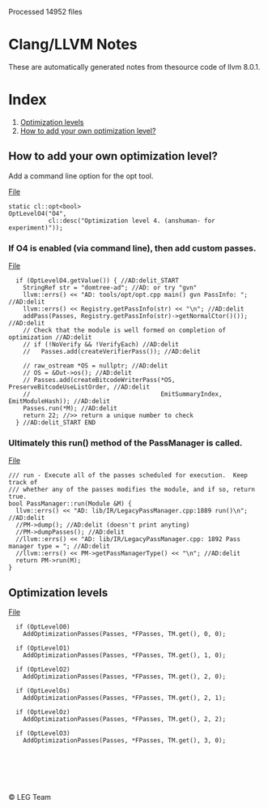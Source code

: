 
Processed 14952 files
# Clang/LLVM Notes
These are automatically generated notes from thesource code of llvm 8.0.1.

# Index

1. [ Optimization levels](#DUMMY)
1. [How to add your own optimization level?](#ADDOPT)

<a name='ADDOPT'></a>
## How to add your own optimization level?
Add a command line option for the opt tool.

[File](file:///home/codeman/.itsoflife/mydata/local/packages-live/llvm-clang8.0.1/llvm/tools/opt/opt.cpp)

    static cl::opt<bool>
    OptLevelO4("O4",
               cl::desc("Optimization level 4. (anshuman- for experiment)"));
### If O4 is enabled (via command line), then add custom passes.


[File](file:///home/codeman/.itsoflife/mydata/local/packages-live/llvm-clang8.0.1/llvm/tools/opt/opt.cpp)

      if (OptLevelO4.getValue()) { //AD:delit_START
        StringRef str = "domtree-ad"; //AD: or try "gvn"
        llvm::errs() << "AD: tools/opt/opt.cpp main() gvn PassInfo: "; //AD:delit
        llvm::errs() << Registry.getPassInfo(str) << "\n"; //AD:delit
        addPass(Passes, Registry.getPassInfo(str)->getNormalCtor()()); //AD:delit
        // Check that the module is well formed on completion of optimization //AD:delit
        // if (!NoVerify && !VerifyEach) //AD:delit
        //   Passes.add(createVerifierPass()); //AD:delit
    
        // raw_ostream *OS = nullptr; //AD:delit
        // OS = &Out->os(); //AD:delit
        // Passes.add(createBitcodeWriterPass(*OS, PreserveBitcodeUseListOrder, //AD:delit
        //                                    EmitSummaryIndex, EmitModuleHash)); //AD:delit
        Passes.run(*M); //AD:delit
        return 22; //>> return a unique number to check
      } //AD:delit_START END
### Ultimately this run() method of the PassManager is called.


[File](file:///home/codeman/.itsoflife/mydata/local/packages-live/llvm-clang8.0.1/llvm/lib/IR/LegacyPassManager.cpp)

    /// run - Execute all of the passes scheduled for execution.  Keep track of
    /// whether any of the passes modifies the module, and if so, return true.
    bool PassManager::run(Module &M) {
      llvm::errs() << "AD: lib/IR/LegacyPassManager.cpp:1889 run()\n"; //AD:delit
      //PM->dump(); //AD:delit (doesn't print anyting)
      //PM->dumpPasses(); //AD:delit
      //llvm::errs() << "AD: lib/IR/LegacyPassManager.cpp: 1892 Pass manager type = "; //AD:delit
      //llvm::errs() << PM->getPassManagerType() << "\n"; //AD:delit
      return PM->run(M);
    }


<a name='DUMMY'></a>
##  Optimization levels


[File](file:///home/codeman/.itsoflife/mydata/local/packages-live/llvm-clang8.0.1/llvm/tools/opt/opt.cpp)

      if (OptLevelO0)
        AddOptimizationPasses(Passes, *FPasses, TM.get(), 0, 0);
    
      if (OptLevelO1)
        AddOptimizationPasses(Passes, *FPasses, TM.get(), 1, 0);
    
      if (OptLevelO2)
        AddOptimizationPasses(Passes, *FPasses, TM.get(), 2, 0);
    
      if (OptLevelOs)
        AddOptimizationPasses(Passes, *FPasses, TM.get(), 2, 1);
    
      if (OptLevelOz)
        AddOptimizationPasses(Passes, *FPasses, TM.get(), 2, 2);
    
      if (OptLevelO3)
        AddOptimizationPasses(Passes, *FPasses, TM.get(), 3, 0);
<br><br><br>
<div class='footer'> <br/> &copy; LEG Team <br/> </div>
